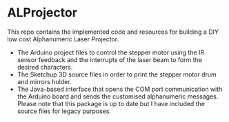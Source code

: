 # ALProjector

This repo contains the implemented code and resources for building a DIY low cost Alphanumeric Laser Projector.

* The Arduino project files to control the stepper motor using the IR sensor feedback and the interrupts of the laser beam to form the desired characters.
* The Sketchup 3D source files in order to print the stepper motor drum and mirrors holder.
* The Java-based interface that opens the COM port communication with the Arduino board and sends the customised alphanumeric messages. Please note that this package is up to date but I have included the source files for legacy purposes.


